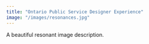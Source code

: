 ```yaml
---
title: "Ontario Public Service Designer Experience"
image: "/images/resonances.jpg"
---
```


A beautiful resonant image description.